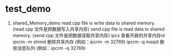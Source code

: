 # test_demo
1. shared_Memory_demo 
read.cpp file is write data to shared memory.
(read.cpp 文件是把数据写入共享内存)
send.cpp file is read data to shared memory.
(send.cpp 文件是把数据读取共享内存)
ipcs 查看开辟的共享内存id
ipcrm -m shmid 删除共享内存 (例如：ipcrm -m 32769)
ipcrm -q msqid 删除消息队列 (例如：ipcrm -q 32769)
